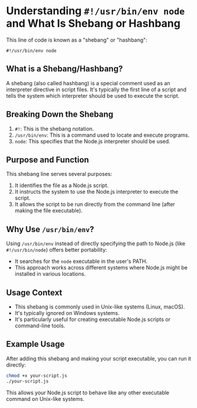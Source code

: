 
# Understanding `#!/usr/bin/env node` and What Is Shebang or Hashbang

This line of code is known as a "shebang" or "hashbang":

```
#!/usr/bin/env node
```

## What is a Shebang/Hashbang?

A shebang (also called hashbang) is a special comment used as an interpreter directive in script files. It's typically the first line of a script and tells the system which interpreter should be used to execute the script.

## Breaking Down the Shebang

1. `#!`: This is the shebang notation.
2. `/usr/bin/env`: This is a command used to locate and execute programs.
3. `node`: This specifies that the Node.js interpreter should be used.

## Purpose and Function

This shebang line serves several purposes:

1. It identifies the file as a Node.js script.
2. It instructs the system to use the Node.js interpreter to execute the script.
3. It allows the script to be run directly from the command line (after making the file executable).

## Why Use `/usr/bin/env`?

Using `/usr/bin/env` instead of directly specifying the path to Node.js (like `#!/usr/bin/node`) offers better portability:

- It searches for the `node` executable in the user's PATH.
- This approach works across different systems where Node.js might be installed in various locations.

## Usage Context

- This shebang is commonly used in Unix-like systems (Linux, macOS).
- It's typically ignored on Windows systems.
- It's particularly useful for creating executable Node.js scripts or command-line tools.

## Example Usage

After adding this shebang and making your script executable, you can run it directly:

```bash
chmod +x your-script.js
./your-script.js
```

This allows your Node.js script to behave like any other executable command on Unix-like systems.